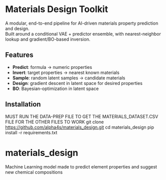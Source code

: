# Materials Design Toolkit

A modular, end-to-end pipeline for AI-driven materials property prediction and design.  
Built around a conditional VAE + predictor ensemble, with nearest-neighbor lookup and gradient/BO-based inversion.

## Features
- **Predict**: formula → numeric properties  
- **Invert**: target properties → nearest known materials  
- **Sample**: random latent samples → candidate materials  
- **Design**: gradient descent in latent space for desired properties  
- **BO**: Bayesian-optimization in latent space  

## Installation
MUST RUN THE DATA-PREP FILE TO GET THE MATERIALS_DATASET.CSV FILE FOR THE OTHER FILES TO WORK
git clone https://github.com/alpha4s/materials_design.git
cd materials_design
pip install -r requirements.txt
# materials_design
Machine Learning model made to predict element properties and suggest new chemical compositions
